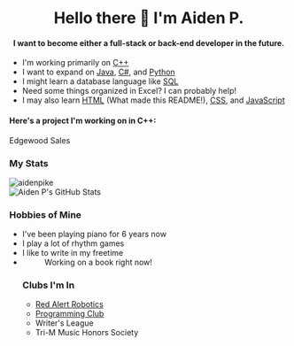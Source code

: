 <h1 align="center">Hello there 👋 I'm Aiden P.</h1>
<h4 align="center">I want to become either a full-stack or back-end developer in the future.</h4>

  <ul>
  <li>I'm working primarily on <a href="https://en.wikipedia.org/wiki/C%2B%2B?scrlybrkr=dfed5093">C++</a></li>
  <li>I want to expand on <a href="https://en.wikipedia.org/wiki/Java_(programming_language">Java</a>, <a href="https://en.wikipedia.org/wiki/C_Sharp_(programming_language)">C#</a>, and <a href="https://en.wikipedia.org/wiki/Python_(programming_language)">Python</a></li>
  <li>I might learn a database language like <a href="https://en.wikipedia.org/wiki/SQL">SQL</a></li>
  <li>Need some things organized in Excel? I can probably help!
  <li>I may also learn <a href="https://en.wikipedia.org/wiki/HTML">HTML</a> (What made this README!), <a href="https://en.wikipedia.org/wiki/CSS">CSS</a>, and <a href="https://en.wikipedia.org/wiki/JavaScript">JavaScript</a></li>
  </ul>
<h4>Here's a project I'm working on in C++:</h4>
<a href: "https://github.com/aidenpike/edgewood-sales>Edgewood Sales</a>
<h3>My Stats</h3>
<p>
  <a>
    <picture>
      <source media="(prefers-color-scheme: dark)" srcset="https://github-readme-stats.vercel.app/api/top-langs/?username=aidenpike&layout=compact&theme=radical">
      <img align="center" src="https://github-readme-stats.vercel.app/api/top-langs/?username=aidenpike&layout=compact" alt="aidenpike" />
    </picture>
  </a>
  <br>
  <a>
    <picture>
      <source media="(prefers-color-scheme: dark)" srcset="https://github-readme-stats.vercel.app/api?username=aidenpike&theme=radical&include_all_commits=true">
      <img align="center" src="https://github-readme-stats.vercel.app/api?username=aidenpike" alt="Aiden P's GitHub Stats" />
    </picture>
  </a>
</p>

<h3>Hobbies of Mine</h3>
  <ul>
  <li>I've been playing piano for 6 years now</li>
  <li>I play a lot of rhythm games</li>
  <li>I like to write in my freetime<li>
  <dd>Working on a book right now!</dd>
<h3>Clubs I'm In</h3>
  <ul>
  <li><a href="http://www.redalert1741.org">Red Alert Robotics</a></li>
  <li><a href="https://github.com/CGProgramming-Club">Programming Club</a></li>
  <li>Writer's League</li>
  <li>Tri-M Music Honors Society</li>
  </ul>
